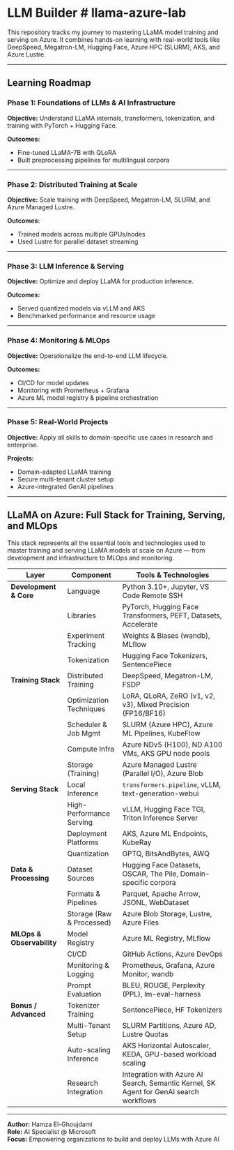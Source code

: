 # LLM Builder # llama-azure-lab

This repository tracks my journey to mastering LLaMA model training and serving on Azure. It combines hands-on learning with real-world tools like DeepSpeed, Megatron-LM, Hugging Face, Azure HPC (SLURM), AKS, and Azure Lustre.

---

## Learning Roadmap

### Phase 1: Foundations of LLMs & AI Infrastructure
**Objective:** Understand LLaMA internals, transformers, tokenization, and training with PyTorch + Hugging Face.

**Outcomes:**
- Fine-tuned LLaMA-7B with QLoRA
- Built preprocessing pipelines for multilingual corpora

---

### Phase 2: Distributed Training at Scale
**Objective:** Scale training with DeepSpeed, Megatron-LM, SLURM, and Azure Managed Lustre.

**Outcomes:**
- Trained models across multiple GPUs/nodes
- Used Lustre for parallel dataset streaming

---

### Phase 3: LLM Inference & Serving
**Objective:** Optimize and deploy LLaMA for production inference.

**Outcomes:**
- Served quantized models via vLLM and AKS
- Benchmarked performance and resource usage

---

### Phase 4: Monitoring & MLOps
**Objective:** Operationalize the end-to-end LLM lifecycle.

**Outcomes:**
- CI/CD for model updates
- Monitoring with Prometheus + Grafana
- Azure ML model registry & pipeline orchestration

---

### Phase 5: Real-World Projects
**Objective:** Apply all skills to domain-specific use cases in research and enterprise.

**Projects:**
- Domain-adapted LLaMA training
- Secure multi-tenant cluster setup
- Azure-integrated GenAI pipelines

---

## LLaMA on Azure: Full Stack for Training, Serving, and MLOps

This stack represents all the essential tools and technologies used to master training and serving LLaMA models at scale on Azure — from development and infrastructure to MLOps and monitoring.

| **Layer**                | **Component**              | **Tools & Technologies**                                                                 |
|--------------------------|----------------------------|-------------------------------------------------------------------------------------------|
| **Development & Core**   | Language                   | Python 3.10+, Jupyter, VS Code Remote SSH                                                 |
|                          | Libraries                  | PyTorch, Hugging Face Transformers, PEFT, Datasets, Accelerate                           |
|                          | Experiment Tracking        | Weights & Biases (wandb), MLflow                                                          |
|                          | Tokenization               | Hugging Face Tokenizers, SentencePiece                                                    |
| **Training Stack**       | Distributed Training       | DeepSpeed, Megatron-LM, FSDP                                                              |
|                          | Optimization Techniques    | LoRA, QLoRA, ZeRO (v1, v2, v3), Mixed Precision (FP16/BF16)                               |
|                          | Scheduler & Job Mgmt       | SLURM (Azure HPC), Azure ML Pipelines, KubeFlow                                           |
|                          | Compute Infra              | Azure NDv5 (H100), ND A100 VMs, AKS GPU node pools                                        |
|                          | Storage (Training)         | Azure Managed Lustre (Parallel I/O), Azure Blob                                           |
| **Serving Stack**        | Local Inference            | `transformers.pipeline`, vLLM, text-generation-webui                                      |
|                          | High-Performance Serving   | vLLM, Hugging Face TGI, Triton Inference Server                                           |
|                          | Deployment Platforms       | AKS, Azure ML Endpoints, KubeRay                                                          |
|                          | Quantization               | GPTQ, BitsAndBytes, AWQ                                                                   |
| **Data & Processing**    | Dataset Sources            | Hugging Face Datasets, OSCAR, The Pile, Domain-specific corpora                           |
|                          | Formats & Pipelines        | Parquet, Apache Arrow, JSONL, WebDataset                                                  |
|                          | Storage (Raw & Processed)  | Azure Blob Storage, Lustre, Azure Files                                                   |
| **MLOps & Observability**| Model Registry             | Azure ML Registry, MLflow                                                                 |
|                          | CI/CD                      | GitHub Actions, Azure DevOps                                                              |
|                          | Monitoring & Logging       | Prometheus, Grafana, Azure Monitor, wandb                                                 |
|                          | Prompt Evaluation          | BLEU, ROUGE, Perplexity (PPL), lm-eval-harness                                            |
| **Bonus / Advanced**     | Tokenizer Training         | SentencePiece, HF Tokenizers                                                              |
|                          | Multi-Tenant Setup         | SLURM Partitions, Azure AD, Lustre Quotas                                                 |
|                          | Auto-scaling Inference     | AKS Horizontal Autoscaler, KEDA, GPU-based workload scaling                               |
|                          | Research Integration       | Integration with Azure AI Search, Semantic Kernel, SK Agent for GenAI search workflows    |

---

**Author:** Hamza El-Ghoujdami  
**Role:** AI Specialist @ Microsoft  
**Focus:** Empowering organizations to build and deploy LLMs with Azure AI
